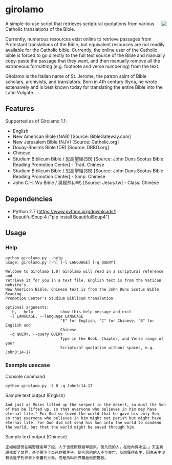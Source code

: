 # girolamo
<img align="right" src="https://upload.wikimedia.org/wikipedia/commons/thumb/d/db/Caravaggio_-_San_Gerolamo.jpg/320px-Caravaggio_-_San_Gerolamo.jpg">

A simple-to-use script that retrieves scriptural quotations from various Catholic translations of the Bible. 

Currently, numerous resources exist online to retrieve passages from Protestant translations of the Bible, but equivalent resources are not readily available for the Catholic bible. Currently, the online user of the Catholic bible is forced to go directly to the full text source of the Bible and manually copy-paste the passage that they want, and then manually remove all the extraneous formatting (e.g. footnote and verse numbering) from the text.

Girolamo is the Italian name of St. Jerome, the patron saint of Bible scholars, archivists, and translators. Born in 4th century Illyria, he wrote extensively and is best known today for translating the entire Bible into the Latin Vulgate.

## Features
Supported as of Girolamo 1.1:
* English
 * New American Bible (NAB) [Source: BibleGateway.com]
 * New Jerusalem Bible (NJV) [Source: Catholic.org]
 * Douay-Rheims Bible (DR) [Source: DRBO.org]
* Chinese
 * Studium Biblicum Bible / 思高聖經(SB) [Source: John Duns Scotus Bible Reading Promotion Center] - Trad. Chinese
 * Studium Biblicum Bible / 思高聖經(SB) [Source: John Duns Scotus Bible Reading Promotion Center] - Simp. Chinese
 * John C.H. Wu Bible / 吳經熊(JW) [Source: Jesus.tw] - Class. Chinese

## Dependencies
* Python 2.7 (https://www.python.org/downloads/)
* BeautifulSoup 4 ("pip install BeautifulSoup4")

## Usage
### Help
```
python girolamo.py --help
usage: girolamo.py [-h] [-l LANGUAGE] [-q QUERY]

Welcome to Girolamo 1.0! Girolamo will read in a scriptural reference and
retrieve it for you in a text file. English text is from the Vatican website's
New American Bible, Chinese text is from the John Duns Scotus Bible Reading
Promotion Center's Studium Biblicum translation

optional arguments:
  -h, --help            show this help message and exit
  -l LANGUAGE, --language LANGUAGE
                        "E" for English, "C" for Chinese, "B" for English and
                        Chinese
  -q QUERY, --query QUERY
                        Type in the Book, Chapter, and Verse range of your
                        Scriptural quotation without spaces, e.g. John3:14-17
```
### Example usecase
Console command
```
python girolamo.py -l B -q John3:14-17
```
Sample text output (English)
```
And just as Moses lifted up the serpent in the desert, so must the Son of Man be lifted up, so that everyone who believes in him may have eternal life." For God so loved the world that he gave his only Son, so that everyone who believes in him might not perish but might have eternal life. For God did not send his Son into the world to condemn the world, but that the world might be saved through him.
```
Sample text output (Chinese)
```
正如梅瑟曾在曠野裡高舉了蛇，人子也應照樣被舉起來，使凡信的人，在他內得永生。」天主竟這樣愛了世界，甚至賜下了自己的獨生子，使凡信他的人不至喪亡，反而獲得永生，因為天主沒有派遣子到世界上來審判世界，而是為叫世界藉著他而獲救。
```
